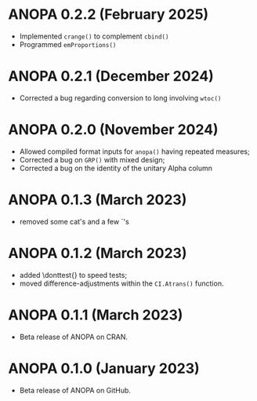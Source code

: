 # ANOPA 0.2.2 (February 2025)

* Implemented `crange()` to complement `cbind()`
* Programmed `emProportions()`

# ANOPA 0.2.1 (December 2024)

* Corrected a bug regarding conversion to long involving `wtoc()`

# ANOPA 0.2.0 (November 2024)

* Allowed compiled format inputs for `anopa()` having repeated measures;
* Corrected a bug on `GRP()` with mixed design;
* Corrected a bug on the identity of the unitary Alpha column

# ANOPA 0.1.3 (March 2023)

* removed some cat's and a few `'s

# ANOPA 0.1.2 (March 2023)

* added \donttest{} to speed tests;
* moved difference-adjustments within the `CI.Atrans()` function.

# ANOPA 0.1.1 (March 2023)

* Beta release of ANOPA on CRAN.

# ANOPA 0.1.0 (January 2023)

* Beta release of ANOPA on GitHub.

